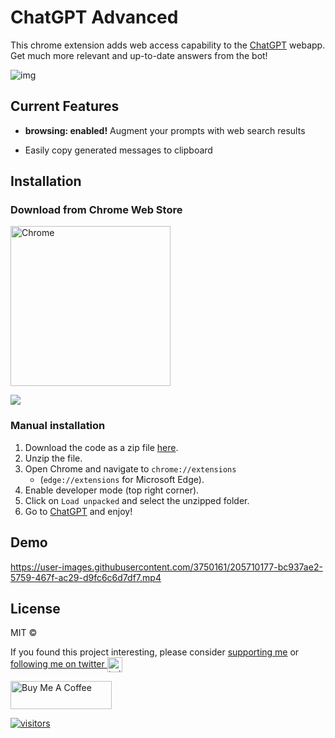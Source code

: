 # ChatGPT Advanced

This chrome extension adds web access capability to the [ChatGPT](https://chat.openai.com/) webapp. Get much more relevant and up-to-date answers from the bot!

![img](https://user-images.githubusercontent.com/3750161/205716268-7b44d522-eef0-44af-b8ec-cf8943a97622.PNG)

## Current Features

- **browsing: enabled!** Augment your prompts with web search results


- Easily copy generated messages to clipboard


## Installation

### Download from Chrome Web Store
[link-chrome]: https://chrome.google.com/webstore/detail/chatgpt-advanced/lpfemeioodjbpieminkklglpmhlngfcn 'Chrome Web Store'
[<img src="https://storage.googleapis.com/web-dev-uploads/image/WlD8wC6g8khYWPJUsQceQkhXSlv1/iNEddTyWiMfLSwFD6qGq.png" width="256" alt="Chrome" valign="middle">][link-chrome]

[<img valign="middle" src="https://img.shields.io/chrome-web-store/v/lpfemeioodjbpieminkklglpmhlngfcn.svg">][link-chrome]

### Manual installation
1. Download the code as a zip file [here](https://github.com/qunash/chatgpt-advanced/archive/master.zip).
2. Unzip the file.
3. Open Chrome and navigate to `chrome://extensions`
    * (`edge://extensions` for Microsoft Edge).
4. Enable developer mode (top right corner).
5. Click on `Load unpacked` and select the unzipped folder.
6. Go to [ChatGPT](https://chat.openai.com/chat/) and enjoy!


## Demo

https://user-images.githubusercontent.com/3750161/205710177-bc937ae2-5759-467f-ac29-d9fc6c6d7df7.mp4

## License

MIT ©

If you found this project interesting, please consider [supporting me](https://www.buymeacoffee.com/anzorq) or <a href="https://twitter.com/hahahahohohe">following me on twitter <img src="https://storage.googleapis.com/saasify-assets/twitter-logo.svg" alt="twitter" height="24px" align="center"></a>

[<a href="https://www.buymeacoffee.com/anzorq" target="_blank"><img src="https://cdn.buymeacoffee.com/buttons/v2/default-yellow.png" height="45px" width="162px" alt="Buy Me A Coffee"></a>](https://www.buymeacoffee.com/anzorq)

[![visitors](https://visitor-badge.glitch.me/badge?page_id=qunash/chatgpt-advanced)](https://visitor-badge.glitch.me)

